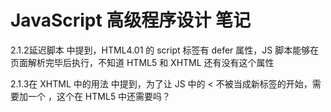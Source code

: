 JavaScript 高级程序设计 笔记
===

2.1.2延迟脚本 中提到，HTML4.01 的 script 标签有 defer 属性，JS 脚本能够在页面解析完毕后执行，不知道 HTML5 和 XHTML 还有没有这个属性

2.1.3在 XHTML 中的用法 中提到，为了让 JS 中的 < 不被当成新标签的开始，需要加一个 <![CDATA[...]]> ，这个在 HTML5 中还需要吗？
